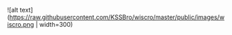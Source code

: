 ![alt text](https://raw.githubusercontent.com/KSSBro/wiscro/master/public/images/wiscro.png | width=300)
